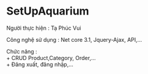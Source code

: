 # SetUpAquarium

Người thực hiện : Tạ Phúc Vui

Công nghệ sử dụng : Net core 3.1, Jquery-Ajax, API,...

Chức năng :  
          + CRUD Product,Category, Order,...          
          + Đăng xuất, đăng nhập,...
